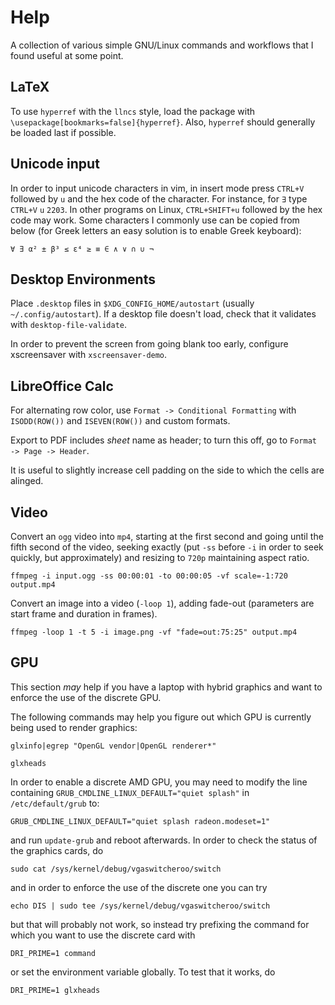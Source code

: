 # Help
A collection of various simple GNU/Linux commands and workflows that I found useful at some point.

## LaTeX

To use `hyperref` with the `llncs` style, load the package with `\usepackage[bookmarks=false]{hyperref}`.
Also, `hyperref` should generally be loaded last if possible.

## Unicode input

In order to input unicode characters in vim, in insert mode press `CTRL+V` followed by `u` and the hex code of the character.
For instance, for `∃` type `CTRL+V` `u` `2203`.
In other programs on Linux, `CTRL+SHIFT+u` followed by the hex code may work.
Some characters I commonly use can be copied from below (for Greek letters an easy solution is to enable Greek keyboard):

`∀ ∃ α² ± β³ ≤ ε⁴ ≥ ≡ ∈ ∧ ∨ ∩ ∪ ¬`

## Desktop Environments

Place `.desktop` files in `$XDG_CONFIG_HOME/autostart` (usually `~/.config/autostart`).
If a desktop file doesn't load, check that it validates with `desktop-file-validate`.

In order to prevent the screen from going blank too early, configure xscreensaver with `xscreensaver-demo`.

## LibreOffice Calc

For alternating row color, use `Format -> Conditional Formatting` with `ISODD(ROW())` and `ISEVEN(ROW())` and custom formats.

Export to PDF includes *sheet* name as header; to turn this off, go to `Format -> Page -> Header`.

It is useful to slightly increase cell padding on the side to which the cells are alinged.

## Video

Convert an `ogg` video into `mp4`, starting at the first second and going until the fifth second of the video, seeking exactly (put `-ss` before `-i` in order to seek quickly, but approximately) and resizing to `720p` maintaining aspect ratio.

`ffmpeg -i input.ogg -ss 00:00:01 -to 00:00:05 -vf scale=-1:720 output.mp4`

Convert an image into a video (`-loop 1`), adding fade-out (parameters are start frame and duration in frames).

`ffmpeg -loop 1 -t 5 -i image.png -vf "fade=out:75:25" output.mp4`

## GPU

This section *may* help if you have a laptop with hybrid graphics and want to enforce the use of the discrete GPU.

The following commands may help you figure out which GPU is currently being used to render graphics:

`glxinfo|egrep "OpenGL vendor|OpenGL renderer*"`

`glxheads`

In order to enable a discrete AMD GPU, you may need to modify the line containing `GRUB_CMDLINE_LINUX_DEFAULT="quiet splash"` in `/etc/default/grub` to:

`GRUB_CMDLINE_LINUX_DEFAULT="quiet splash radeon.modeset=1"`

and run `update-grub` and reboot afterwards. In order to check the status of the graphics cards, do

`sudo cat /sys/kernel/debug/vgaswitcheroo/switch`

and in order to enforce the use of the discrete one you can try

`echo DIS | sudo tee /sys/kernel/debug/vgaswitcheroo/switch`

but that will probably not work, so instead try prefixing the command for which you want to use the discrete card with

`DRI_PRIME=1 command`

or set the environment variable globally. To test that it works, do

`DRI_PRIME=1 glxheads`
